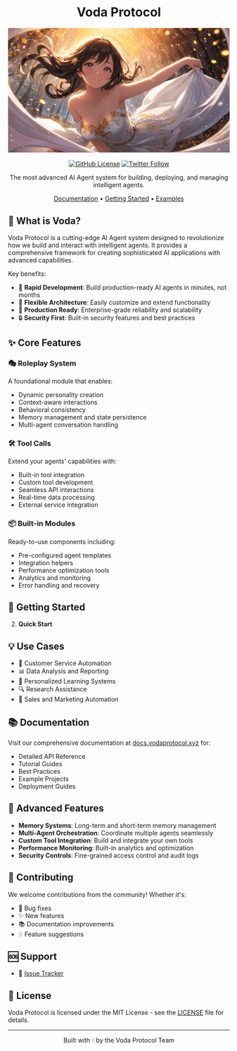 <div align="center">

# Voda Protocol

<img src="./docs/logo/backdrop.png" alt="Voda Protocol Logo" width="600px" />

[![GitHub License](https://img.shields.io/badge/license-MIT-blue.svg)](LICENSE)
[![Twitter Follow](https://img.shields.io/twitter/follow/VodaProtocol?style=social)](https://twitter.com/voda_is)

The most advanced AI Agent system for building, deploying, and managing intelligent agents.

[Documentation](https://docs.vodaprotocol.xyz) • [Getting Started](#getting-started) • [Examples](#examples)

</div>

## 🌊 What is Voda?

Voda Protocol is a cutting-edge AI Agent system designed to revolutionize how we build and interact with intelligent agents. It provides a comprehensive framework for creating sophisticated AI applications with advanced capabilities.

Key benefits:

- 🚀 **Rapid Development**: Build production-ready AI agents in minutes, not months
- 🔄 **Flexible Architecture**: Easily customize and extend functionality
- 🎯 **Production Ready**: Enterprise-grade reliability and scalability
- 🔒 **Security First**: Built-in security features and best practices

## ✨ Core Features

### 🎭 Roleplay System

A foundational module that enables:

- Dynamic personality creation
- Context-aware interactions
- Behavioral consistency
- Memory management and state persistence
- Multi-agent conversation handling

### 🛠️ Tool Calls

Extend your agents' capabilities with:

- Built-in tool integration
- Custom tool development
- Seamless API interactions
- Real-time data processing
- External service integration

### 📦 Built-in Modules

Ready-to-use components including:

- Pre-configured agent templates
- Integration helpers
- Performance optimization tools
- Analytics and monitoring
- Error handling and recovery

## 🚀 Getting Started


2. **Quick Start**

## 💡 Use Cases

- 🤖 Customer Service Automation
- 📊 Data Analysis and Reporting
- 🎯 Personalized Learning Systems
- 🔍 Research Assistance
- 🤝 Sales and Marketing Automation

## 📚 Documentation

Visit our comprehensive documentation at [docs.vodaprotocol.xyz](https://docs.vodaprotocol.xyz) for:

- Detailed API Reference
- Tutorial Guides
- Best Practices
- Example Projects
- Deployment Guides

## 🔧 Advanced Features

- **Memory Systems**: Long-term and short-term memory management
- **Multi-Agent Orchestration**: Coordinate multiple agents seamlessly
- **Custom Tool Integration**: Build and integrate your own tools
- **Performance Monitoring**: Built-in analytics and optimization
- **Security Controls**: Fine-grained access control and audit logs

## 🤝 Contributing

We welcome contributions from the community! Whether it's:

- 🐛 Bug fixes
- ✨ New features
- 📚 Documentation improvements
- 💡 Feature suggestions

<!-- Please read our [Contributing Guidelines](CONTRIBUTING.md) before submitting your first PR. -->

## 🆘 Support

- 📝 [Issue Tracker](https://github.com/vodaprotocol/voda/issues)

## 📄 License

Voda Protocol is licensed under the MIT License - see the [LICENSE](LICENSE) file for details.

---

<div align="center">
Built with 💧 by the Voda Protocol Team
</div>